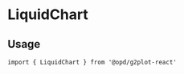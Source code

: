 # LiquidChart

## Usage

```tsx | pure
import { LiquidChart } from '@opd/g2plot-react'
```

<API src="../../src/plots/liquid/index.tsx" />
